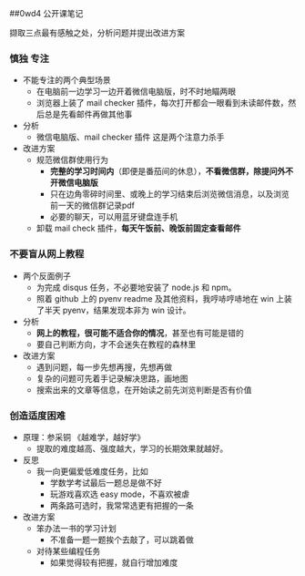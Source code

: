 ##0wd4 公开课笔记

撷取三点最有感触之处，分析问题并提出改进方案

### 慎独 专注

* 不能专注的两个典型场景
	* 在电脑前一边学习一边开着微信电脑版，时不时地瞄两眼
	* 浏览器上装了 mail checker 插件，每次打开都会一眼看到未读邮件数，然后总是先看邮件再做其他事
* 分析
	* 微信电脑版、mail checker 插件 这是两个注意力杀手
* 改进方案
	* 规范微信群使用行为
		* **完整的学习时间内**（即便是番茄间的休息），**不看微信群，除提问外不开微信电脑版**
		* 只在边角零碎时间里、或晚上的学习结束后浏览微信消息，以及浏览前一天的微信群记录pdf
		* 必要的聊天，可以用蓝牙键盘连手机
	* 卸载 mail check 插件，**每天午饭前、晚饭前固定查看邮件**

### 不要盲从网上教程

* 两个反面例子
	* 为完成 disqus 任务，不必要地安装了 node.js 和 npm。
	* 照着 github 上的 pyenv readme 及其他资料，我哼哧哼哧地在 win 上装了半天 pyenv，结果发现本非为 win 设计。
* 分析
	* **网上的教程，很可能不适合你的情况**，甚至也有可能是错的
	* 要自己判断方向，才不会迷失在教程的森林里
* 改进方案
	* 遇到问题，每一步先想再搜，先想再做
	* 复杂的问题可先着手记录解决思路，画地图
	* 搜索出来的文章等信息，在开始读之前先浏览判断是否有价值

### 创造适度困难

* 原理：参采铜 《越难学，越好学》
	* 提取的难度越高、强度越大，学习的长期效果就越好。
* 反思
	* 我一向更偏爱低难度任务，比如
		* 学数学考试最后一题总是做不好
		* 玩游戏喜欢选 easy mode，不喜欢被虐
		* 两条路可选时，我常常选更有把握的一条
* 改进方案
	* 笨办法一书的学习计划
		* 不准备一题一题挨个去敲了，可以跳着做
	* 对待某些编程任务
		* 如果觉得较有把握，就自行增加难度




